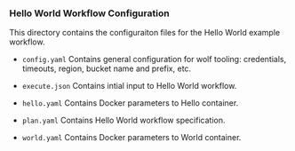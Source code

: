 ### Hello World Workflow Configuration

This directory contains the configuraiton files for the Hello World
example workflow.

+ `config.yaml` Contains general configuration for wolf tooling:
  credentials, timeouts, region, bucket name and prefix, etc.

+ `execute.json` Contains intial input to Hello World workflow.

+ `hello.yaml` Contains Docker parameters to Hello container.

+ `plan.yaml` Contains Hello World workflow specification.

+ `world.yaml` Contains Docker parameters to World container.
